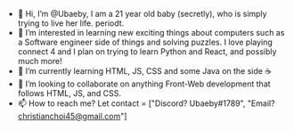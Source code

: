 - 👋 Hi, I’m @Ubaeby, I am a 21 year old baby (secretly), who is simply trying to live her life. periodt.
- 👀 I’m interested in learning new exciting things about computers such as a Software engineer side of things and solving puzzles.
        I love playing connect 4 and I plan on trying to learn Python and React, and possibly much more!
- 🌱 I’m currently learning HTML, JS, CSS and some Java on the side ☕
- 💞️ I’m looking to collaborate on anything Front-Web development that follows HTML, JS, and CSS.
- 📫 How to reach me? Let contact = ["Discord? Ubaeby#1789", "Email? christianchoi45@gmail.com"]

<!---
Ubaeby/Ubaeby is a ✨ special ✨ repository because its `README.md` (this file) appears on your GitHub profile.
You can click the Preview link to take a look at your changes.
--->
